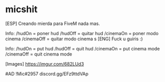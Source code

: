 # micshit


[ESP]
Creando mierda para FiveM nada mas.

Info:
/hudOn = poner hud
/hudOff = quitar hud
/cinemaOn = poner modo cinema
/cinemaOff = quitar modo cinema
s
[ENG]
Fuck u guiris :)

Info:
/hudOn = put hud
/hudOff = quit hud
/cinemaOn = put cinema mode
/cinemaOff = quit cinema mode

[Images]
https://imgur.com/682LUd3



#AD
!Mic#2957
discord.gg/EFz9ttdVAp
